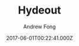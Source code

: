 ---
title: Hydeout
github: https://github.com/fongandrew/hydeout
demo: https://fongandrew.github.io/hydeout/
author: Andrew Fong
ssg:
  - Jekyll
cms:
  - No Cms
date: 2017-06-01T00:22:41.000Z
github_branch: master
description: A refreshed version of Hyde for Jekyll 3.x
stale: false
---
